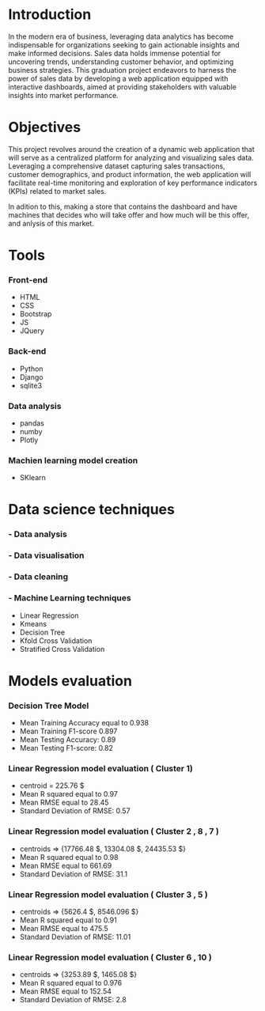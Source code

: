 # Introduction

In the modern era of business, leveraging data analytics has become indispensable for organizations seeking to gain actionable insights and make informed decisions. Sales data holds immense potential for uncovering trends, understanding customer behavior, and optimizing business strategies. This graduation project endeavors to harness the power of sales data by developing a web application equipped with interactive dashboards, aimed at providing stakeholders with valuable insights into market performance.

# Objectives

This project revolves around the creation of a dynamic web application that will serve as a centralized platform for analyzing and visualizing sales data. Leveraging a comprehensive dataset capturing sales transactions, customer demographics, and product information, the web application will facilitate real-time monitoring and exploration of key performance indicators (KPIs) related to market sales.

In adition to this, making a store that contains the dashboard and have machines that decides who will take offer and how much will be this offer, and anlysis of this market.   

# Tools

### Front-end

- HTML 
- CSS
- Bootstrap
- JS
- JQuery
 
### Back-end
- Python
- Django
- sqlite3

### Data analysis
- pandas
- numby
- Plotly
### Machien learning model creation
- SKlearn
# Data science techniques

### - Data analysis 

### - Data visualisation
### - Data cleaning

### - Machine Learning techniques
- Linear Regression
- Kmeans
- Decision Tree
- Kfold Cross Validation
- Stratified Cross Validation

# Models evaluation 

### Decision Tree Model
- Mean Training Accuracy equal to 0.938
- Mean Training F1-score 0.897
- Mean Testing Accuracy: 0.89
- Mean Testing F1-score: 0.82

### Linear Regression model evaluation ( Cluster 1)
- centroid = 225.76 $
- Mean R squared equal to 0.97
- Mean RMSE equal to 28.45 
- Standard Deviation of RMSE: 0.57

### Linear Regression model evaluation ( Cluster 2 , 8 , 7 )
- centroids => {17766.48 $, 13304.08 $, 24435.53 $}  
- Mean R squared equal to 0.98
- Mean RMSE equal to 661.69 
- Standard Deviation of RMSE: 31.1

### Linear Regression model evaluation ( Cluster 3 , 5 )
- centroids => {5626.4 $, 8546.096 $}
- Mean R squared equal to 0.91
- Mean RMSE equal to 475.5 
- Standard Deviation of RMSE: 11.01

### Linear Regression model evaluation ( Cluster 6 , 10 )
- centroids => {3253.89 $, 1465.08 $} 
- Mean R squared equal to 0.976
- Mean RMSE equal to 152.54 
- Standard Deviation of RMSE: 2.8
